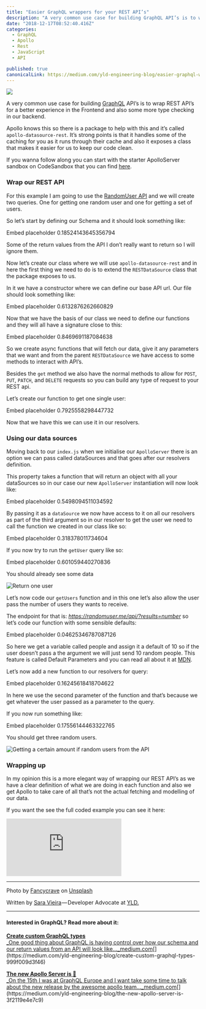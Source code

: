 ```yaml
---
title: "Easier GraphQL wrappers for your REST API’s"
description: "A very common use case for building GraphQL API’s is to wrap REST API’s for a better experience in the Frontend and also some more type checking in our backend. Apollo knows this so there is a…"
date: "2018-12-17T08:52:40.416Z"
categories: 
  - GraphQL
  - Apollo
  - Rest
  - JavaScript
  - API

published: true
canonicalLink: https://medium.com/yld-engineering-blog/easier-graphql-wrappers-for-your-rest-apis-1410b0b5446d
---
```


![](./asset-1.jpeg)

A very common use case for building [GraphQL](https://www.yld.io/speciality/graphql/) API’s is to wrap REST API’s for a better experience in the Frontend and also some more type checking in our backend.

Apollo knows this so there is a package to help with this and it’s called `apollo-datasource-rest`. It’s strong points is that it handles some of the caching for you as it runs through their cache and also it exposes a class that makes it easier for us to keep our code clean.

If you wanna follow along you can start with the starter ApolloServer sandbox on CodeSandbox that you can find [here](https://codesandbox.io/s/apollo-server).

### Wrap our REST API

For this example I am going to use the [RandomUser API](https://randomuser.me/) and we will create two queries. One for getting one random user and one for getting a set of users.

So let’s start by defining our Schema and it should look something like:

Embed placeholder 0.18524143645356794

Some of the return values from the API I don’t really want to return so I will ignore them.

Now let’s create our class where we will use `apollo-datasource-rest` and in here the first thing we need to do is to extend the `RESTDataSource` class that the package exposes to us.

In it we have a constructor where we can define our base API url. Our file should look something like:

Embed placeholder 0.6132876262660829

Now that we have the basis of our class we need to define our functions and they will all have a signature close to this:

Embed placeholder 0.8469691187084638

So we create async functions that will fetch our data, give it any parameters that we want and from the parent `RESTDataSource` we have access to some methods to interact with API’s.

Besides the `get` method we also have the normal methods to allow for `POST`, `PUT`, `PATCH`, and `DELETE` requests so you can build any type of request to your REST api.

Let’s create our function to get one single user:

Embed placeholder 0.7925558298447732

Now that we have this we can use it in our resolvers.

### Using our data sources

Moving back to our `index.js` when we initialise our `ApolloServer` there is an option we can pass called dataSources and that goes after our resolvers definition.

This property takes a function that will return an object with all your dataSources so in our case our new `ApolloServer` instantiation will now look like:

Embed placeholder 0.5498094511034592

By passing it as a `dataSource` we now have access to it on all our resolvers as part of the third argument so in our resolver to get the user we need to call the function we created in our class like so:

Embed placeholder 0.318378011734604

If you now try to run the `getUser` query like so:

Embed placeholder 0.601059440270836

You should already see some data

![Return one user](./asset-2.png)

Let’s now code our `getUsers` function and in this one let’s also allow the user pass the number of users they wants to receive.

The endpoint for that is: _https://randomuser.me/api/?results=number_ so let’s code our function with some sensible defaults:

Embed placeholder 0.04625346787087126

So here we get a variable called people and assign it a default of 10 so if the user doesn’t pass a the argument we will just send 10 random people. This feature is called Default Parameters and you can read all about it at [MDN](https://developer.mozilla.org/en-US/docs/Web/JavaScript/Reference/Functions/Default_parameters).

Let’s now add a new function to our resolvers for query:

Embed placeholder 0.16245618418704622

In here we use the second parameter of the function and that’s because we get whatever the user passed as a parameter to the query.

If you now run something like:

Embed placeholder 0.17556144463322765

You should get three random users.

![Getting a certain amount if random users from the API](./asset-3.png)

### Wrapping up

In my opinion this is a more elegant way of wrapping our REST API’s as we have a clear definition of what we are doing in each function and also we get Apollo to take care of all that’s not the actual fetching and modelling of our data.

If you want the see the full coded example you can see it here:

<Embed src="https://codesandbox.io/embed/xvw475x3ww" height={350} width={700} />

---

Photo by [Fancycrave](https://unsplash.com/photos/vdWewqfr_V0?utm_source=unsplash&utm_medium=referral&utm_content=creditCopyText) on [Unsplash](https://unsplash.com/search/photos/computer?utm_source=unsplash&utm_medium=referral&utm_content=creditCopyText)

Written by [Sara Vieira](https://twitter.com/NikkitaFTW) — Developer Advocate at [YLD.](https://www.yld.io)

---

#### Interested in GraphQL? Read more about it:

[**Create custom GraphQL types**  
_One good thing about GraphQL is having control over how our schema and our return values from an API will look like…_medium.com](https://medium.com/yld-engineering-blog/create-custom-graphql-types-999f009d3f46 "https://medium.com/yld-engineering-blog/create-custom-graphql-types-999f009d3f46")[](https://medium.com/yld-engineering-blog/create-custom-graphql-types-999f009d3f46)

[**The new Apollo Server is 💯**  
_On the 15th I was at GraphQL Europe and I want take some time to talk about the new release by the awesome apollo team…_medium.com](https://medium.com/yld-engineering-blog/the-new-apollo-server-is-3f2119e4e7c9 "https://medium.com/yld-engineering-blog/the-new-apollo-server-is-3f2119e4e7c9")[](https://medium.com/yld-engineering-blog/the-new-apollo-server-is-3f2119e4e7c9)